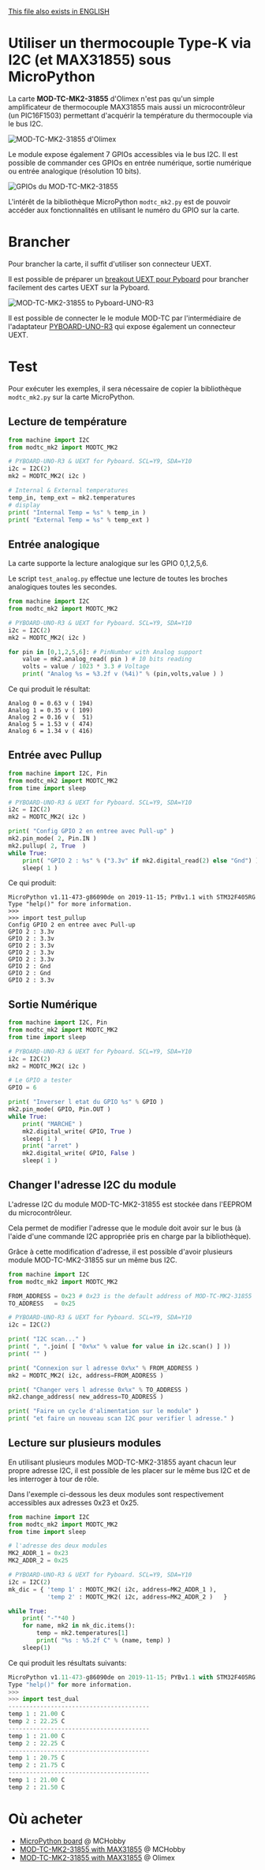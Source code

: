 [This file also exists in ENGLISH](readme_ENG.md)

# Utiliser un thermocouple Type-K via I2C (et MAX31855) sous MicroPython

La carte __MOD-TC-MK2-31855__ d'Olimex n'est pas qu'un simple amplificateur de thermocouple MAX31855 mais aussi un microcontrôleur (un PIC16F1503) permettant d'acquérir la température du thermocouple via le bus I2C.

![MOD-TC-MK2-31855 d'Olimex](docs/_static/mod-tc-mk2-31855.jpg)

Le module expose également 7 GPIOs accessibles via le bus I2C. Il est possible de commander ces GPIOs en entrée numérique, sortie numérique ou entrée analogique (résolution 10 bits).

 ![GPIOs du MOD-TC-MK2-31855](docs/_static/modtc-mk2-31855.png)

L'intérêt de la bibliothèque MicroPython `modtc_mk2.py` est de pouvoir accéder aux fonctionnalités en utilisant le numéro du GPIO sur la carte.

# Brancher

Pour brancher la carte, il suffit d'utiliser son connecteur UEXT.

Il est possible de préparer un [breakout UEXT pour Pyboard](https://github.com/mchobby/pyboard-driver/tree/master/UEXT) pour brancher facilement des cartes UEXT sur la Pyboard.

![MOD-TC-MK2-31855 to Pyboard-UNO-R3](docs/_static/UEXT-Breakout-LowRes.jpg)

Il est possible de connecter le le module MOD-TC par l'intermédiaire de l'adaptateur [PYBOARD-UNO-R3](https://github.com/mchobby/pyboard-driver/tree/master/UNO-R3) qui expose également un connecteur UEXT.

# Test

Pour exécuter les exemples, il sera nécessaire de copier la bibliothèque `modtc_mk2.py` sur la carte MicroPython.

## Lecture de température

``` python
from machine import I2C
from modtc_mk2 import MODTC_MK2

# PYBOARD-UNO-R3 & UEXT for Pyboard. SCL=Y9, SDA=Y10
i2c = I2C(2)
mk2 = MODTC_MK2( i2c )

# Internal & External temperatures
temp_in, temp_ext = mk2.temperatures
# display
print( "Internal Temp = %s" % temp_in )
print( "External Temp = %s" % temp_ext )
```

## Entrée analogique

La carte supporte la lecture analogique sur les GPIO 0,1,2,5,6.

Le script `test_analog.py` effectue une lecture de toutes les broches analogiques toutes les secondes.

``` python
from machine import I2C
from modtc_mk2 import MODTC_MK2

# PYBOARD-UNO-R3 & UEXT for Pyboard. SCL=Y9, SDA=Y10
i2c = I2C(2)
mk2 = MODTC_MK2( i2c )

for pin in [0,1,2,5,6]: # PinNumber with Analog support
	value = mk2.analog_read( pin ) # 10 bits reading
	volts = value / 1023 * 3.3 # Voltage
	print( "Analog %s = %3.2f v (%4i)" % (pin,volts,value ) )
```

Ce qui produit le résultat:

```
Analog 0 = 0.63 v ( 194)
Analog 1 = 0.35 v ( 109)
Analog 2 = 0.16 v (  51)
Analog 5 = 1.53 v ( 474)
Analog 6 = 1.34 v ( 416)
```

## Entrée avec Pullup

``` python
from machine import I2C, Pin
from modtc_mk2 import MODTC_MK2
from time import sleep

# PYBOARD-UNO-R3 & UEXT for Pyboard. SCL=Y9, SDA=Y10
i2c = I2C(2)
mk2 = MODTC_MK2( i2c )

print( "Config GPIO 2 en entree avec Pull-up" )
mk2.pin_mode( 2, Pin.IN )
mk2.pullup( 2, True  )
while True:
	print( "GPIO 2 : %s" % ("3.3v" if mk2.digital_read(2) else "Gnd") )
	sleep( 1 )
```

Ce qui produit:

```
MicroPython v1.11-473-g86090de on 2019-11-15; PYBv1.1 with STM32F405RG
Type "help()" for more information.
>>>
>>> import test_pullup
Config GPIO 2 en entree avec Pull-up
GPIO 2 : 3.3v
GPIO 2 : 3.3v
GPIO 2 : 3.3v
GPIO 2 : 3.3v
GPIO 2 : 3.3v
GPIO 2 : Gnd
GPIO 2 : Gnd
GPIO 2 : 3.3v
```

## Sortie Numérique

``` python
from machine import I2C, Pin
from modtc_mk2 import MODTC_MK2
from time import sleep

# PYBOARD-UNO-R3 & UEXT for Pyboard. SCL=Y9, SDA=Y10
i2c = I2C(2)
mk2 = MODTC_MK2( i2c )

# Le GPIO a tester
GPIO = 6

print( "Inverser l etat du GPIO %s" % GPIO )
mk2.pin_mode( GPIO, Pin.OUT )
while True:
	print( "MARCHE" )
	mk2.digital_write( GPIO, True )
	sleep( 1 )
	print( "arret" )
	mk2.digital_write( GPIO, False )
	sleep( 1 )
```

## Changer l'adresse I2C du module

L'adresse I2C du module MOD-TC-MK2-31855 est stockée dans l'EEPROM du microcontrôleur.

Cela permet de modifier l'adresse que le module doit avoir sur le bus (à l'aide d'une commande I2C appropriée pris en charge par la bibliothèque).

Grâce à cette modification d'adresse, il est possible d'avoir plusieurs module MOD-TC-MK2-31855 sur un même bus I2C.

``` python
from machine import I2C
from modtc_mk2 import MODTC_MK2

FROM_ADDRESS = 0x23 # 0x23 is the default address of MOD-TC-MK2-31855
TO_ADDRESS   = 0x25

# PYBOARD-UNO-R3 & UEXT for Pyboard. SCL=Y9, SDA=Y10
i2c = I2C(2)

print( "I2C scan..." )
print( ", ".join( [ "0x%x" % value for value in i2c.scan() ] ))
print( "" )

print( "Connexion sur l adresse 0x%x" % FROM_ADDRESS )
mk2 = MODTC_MK2( i2c, address=FROM_ADDRESS )

print( "Changer vers l adresse 0x%x" % TO_ADDRESS )
mk2.change_address( new_address=TO_ADDRESS )

print( "Faire un cycle d'alimentation sur le module" )
print( "et faire un nouveau scan I2C pour verifier l adresse." )
```

## Lecture sur plusieurs modules

En utilisant plusieurs modules MOD-TC-MK2-31855 ayant chacun leur propre adresse I2C, il est possible de les placer sur le même bus I2C et de les interroger à tour de rôle.

Dans l'exemple ci-dessous les deux modules sont respectivement accessibles aux adresses 0x23 et 0x25.

``` python
from machine import I2C
from modtc_mk2 import MODTC_MK2
from time import sleep

# l'adresse des deux modules
MK2_ADDR_1 = 0x23
MK2_ADDR_2 = 0x25

# PYBOARD-UNO-R3 & UEXT for Pyboard. SCL=Y9, SDA=Y10
i2c = I2C(2)
mk_dic = { 'temp 1' : MODTC_MK2( i2c, address=MK2_ADDR_1 ),
		   'temp 2' : MODTC_MK2( i2c, address=MK2_ADDR_2 )   }

while True:
	print( "-"*40 )
	for name, mk2 in mk_dic.items():
		temp = mk2.temperatures[1]
		print( "%s : %5.2f C" % (name, temp) )
	sleep(1)
```

Ce qui produit les résultats suivants:

``` python
MicroPython v1.11-473-g86090de on 2019-11-15; PYBv1.1 with STM32F405RG
Type "help()" for more information.
>>>
>>> import test_dual
----------------------------------------
temp 1 : 21.00 C
temp 2 : 22.25 C
----------------------------------------
temp 1 : 21.00 C
temp 2 : 22.25 C
----------------------------------------
temp 1 : 20.75 C
temp 2 : 21.75 C
----------------------------------------
temp 1 : 21.00 C
temp 2 : 21.50 C
```

# Où acheter
* [MicroPython board](https://shop.mchobby.be/fr/56-micropython) @ MCHobby
* [MOD-TC-MK2-31855 with MAX31855](https://shop.mchobby.be/fr/nouveaute/1624-mod-tc-mk2-31855-interface-thermocouple-type-k-avec-max31855-bus-i2c-gpio-3232100016248-olimex.html) @ MCHobby
* [MOD-TC-MK2-31855 with MAX31855](https://www.olimex.com/Products/Modules/Sensors/MOD-TC-MK2-31855/open-source-hardware) @ Olimex
